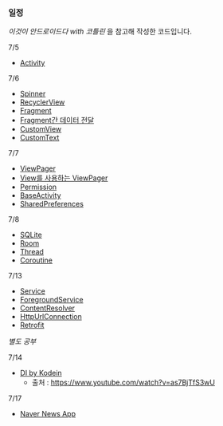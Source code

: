 ### 일정
*이것이 안드로이드다 with 코틀린* 을 참고해 작성한 코드입니다.

7/5
+ [Activity](https://github.com/njh0317/Android/tree/main/ThisisAndroid/Activity)

7/6
+ [Spinner](https://github.com/njh0317/Android/tree/main/ThisisAndroid/ContainerSpinner, "go ContainerSpinner")
+ [RecyclerView](https://github.com/njh0317/Android/tree/main/ThisisAndroid/ContainerRecyclerView)
+ [Fragment](https://github.com/njh0317/Android/tree/main/ThisisAndroid/Fragment)
+ [Fragment간 데이터 전달](https://github.com/njh0317/Android/tree/main/ThisisAndroid/Fragment_1_3)
+ [CustomView](https://github.com/njh0317/Android/tree/main/ThisisAndroid/CustomView)
+ [CustomText](https://github.com/njh0317/Android/tree/main/ThisisAndroid/CustomView)

7/7
+ [ViewPager](https://github.com/njh0317/Android/tree/main/ThisisAndroid/ViewPager)
+ [View를 사용하는 ViewPager](https://github.com/njh0317/Android/tree/main/ThisisAndroid/ViewpagerView)
+ [Permission](https://github.com/njh0317/Android/tree/main/ThisisAndroid/Permission)
+ [BaseActivity](https://github.com/njh0317/Android/tree/main/ThisisAndroid/BaseActivity)
+ [SharedPreferences](https://github.com/njh0317/Android/tree/main/ThisisAndroid/SharedPreferences)

7/8
+ [SQLite](https://github.com/njh0317/Android/tree/main/ThisisAndroid/SQLite)
+ [Room](https://github.com/njh0317/Android/tree/main/ThisisAndroid/Room)
+ [Thread](https://github.com/njh0317/Android/tree/main/ThisisAndroid/Timer)
+ [Coroutine](https://github.com/njh0317/Android/tree/main/ThisisAndroid/Coroutine)

7/13
+ [Service](https://github.com/njh0317/Android/tree/main/ThisisAndroid/ServiceTest)
+ [ForegroundService](https://github.com/njh0317/Android/tree/main/ThisisAndroid/ForegroundService)
+ [ContentResolver](https://github.com/njh0317/Android/tree/main/ThisisAndroid/ContentResolver)
+ [HttpUrlConnection](https://github.com/njh0317/Android/tree/main/ThisisAndroid/NetworkHttpUrlConnection)
+ [Retrofit](https://github.com/njh0317/Android/tree/main/ThisisAndroid/NetworkRetrofit)

*별도 공부*

7/14
+ [DI by Kodein](https://github.com/njh0317/Android/tree/main/ThisisAndroid/DependencyInjectionKodein)
  + 출처 : https://www.youtube.com/watch?v=as7BjTfS3wU

7/17
+ [Naver News App](https://github.com/njh0317/Android/tree/main/ThisisAndroid/NaverNewsApp)
